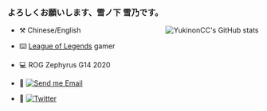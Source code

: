 ### よろしくお願いします、雪ノ下 雪乃です。
<img  src="https://github-readme-stats.vercel.app/api?username=YukinonCC&show_icons=true&icon_color=CE1D2D&text_color=718096&bg_color=ffffff"  alt="YukinonCC's GitHub stats" align="right" />

- :hammer_and_pick: Chinese/English

- :keyboard: [League of Legends](https://leagueoflegends.com/) gamer 

- :computer: ROG Zephyrus G14 2020

- :email: [![Send me Email](https://img.shields.io/static/v1?label=email&message=yukinon@superchat.moe&color=blue&style=flat-square)](mailto:yukinon@superchat.moe)

- 💬 [![Twitter][link-twitter]](https://twitter.com/YukinonCC)  

<!--
**Yukinoncc/YukinonCC** is a ✨ _special_ ✨ repository because its `README.md` (this file) appears on your GitHub profile.

<img src="https://github-readme-stats.vercel.app/api?username=KaguraTart&count_private=true&show_icons=true" alt="KaguraTart's GitHub stats" height="190px" /> 
Here are some ideas to get you started:

- 🔭 I’m currently working on ...
- 🌱 I’m currently learning ...
- 👯 I’m looking to collaborate on ...
- 🤔 I’m looking for help with ...
- 💬 Ask me about ...
- 📫 How to reach me: ...
- 😄 Pronouns: ...
- ⚡ Fun fact: ...
-->

[link-twitter]: https://img.shields.io/badge/dynamic/json?url=https%3A%2F%2Fapi.swo.moe%2Fstats%2Ftwitter%2FYukinonCC&query=count&color=1da1f2&label=Twitter&labelColor=282c34&logo=twitter&suffix=+follows&cacheSeconds=3600  
